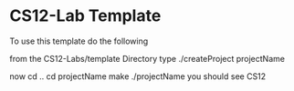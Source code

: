 # CS12-Lab Template 

To use this template do the following

from the CS12-Labs/template Directory
type 
./createProject projectName

now cd ..
cd projectName
make 
./projectName
you should see 
CS12

